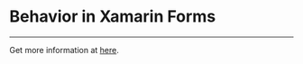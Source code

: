 # Behavior in Xamarin Forms

<hr/>

Get more information at [here](https://devblogs.microsoft.com/xamarin/behaviors-in-xamarin-forms/).
